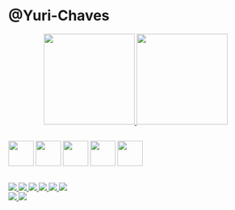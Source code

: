 # @Yuri-Chaves
<div align="center">
  <a href="https://github.com/Yuri-Chaves">
    <img height="180em" src="https://github-readme-stats.vercel.app/api?username=Yuri-Chaves&count_private=true&show_icons=true&theme=tokyonight" />
    <img height="180em" src="https://github-readme-stats.vercel.app/api/top-langs/?username=Yuri-Chaves&layout=compact&theme=tokyonight" />
  </a>
</div>

##

<div>
  <img height="50px" src="https://cdn.jsdelivr.net/gh/devicons/devicon/icons/react/react-original.svg" />
  <img height="50px" src="https://cdn.jsdelivr.net/gh/devicons/devicon/icons/html5/html5-original.svg" />
  <img height="50px" src="https://cdn.jsdelivr.net/gh/devicons/devicon/icons/css3/css3-original.svg" />
  <img height="50px" src="https://cdn.jsdelivr.net/gh/devicons/devicon/icons/javascript/javascript-original.svg" />
  <img height="50px" src="https://cdn.jsdelivr.net/gh/devicons/devicon/icons/python/python-original.svg" />
</div>

##

<div>
  <a href="https://www.linkedin.com/in/yuri-chaves-330612214" target="_blank">
    <img src="https://img.shields.io/badge/LinkedIn-0077B5?style=for-the-badge&logo=linkedin&logoColor=white" />
  </a>
  <a href="https://www.facebook.com/yuri.chaves.904/" target="_blank">
    <img src="https://img.shields.io/badge/Facebook-1877F2?style=for-the-badge&logo=facebook&logoColor=white" />
  </a>
  <a href="https://www.instagram.com/yuri.chaves.904/" target="_blank">
    <img src="https://img.shields.io/badge/Instagram-E4405F?style=for-the-badge&logo=instagram&logoColor=white" />
  </a>
  <a href="https://api.whatsapp.com/send?phone=5555991197132" target="_blank" >
    <img src="https://img.shields.io/badge/WhatsApp-25D366?style=for-the-badge&logo=whatsapp&logoColor=white" />
  </a>
  <a href="https://www.udemy.com/user/yuri-chaves-5/" target="_blank">
    <img src="https://img.shields.io/badge/Udemy-EC5252?style=for-the-badge&logo=Udemy&logoColor=white" />
  </a>
  <a href="mailto:Yuri.Chaves39@hotmail.com" target="_blank">
    <img src="https://img.shields.io/badge/Microsoft_Outlook-0078D4?style=for-the-badge&logo=microsoft-outlook&logoColor=white" />
  </a> 
</div>

<div>
  <a href="https://github.com/Yuri-Chaves/secretWord">
    <img src="https://github-readme-stats.vercel.app/api/pin/?username=Yuri-Chaves&repo=secretWord" />
  </a>
  <a href="https://github.com/Yuri-Chaves/MyFirstAPI">
    <img src="https://github-readme-stats.vercel.app/api/pin/?username=Yuri-Chaves&repo=MyFirstAPI" />
  </a>
</div>
